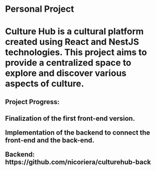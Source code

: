 <h1>Personal Project<h1>
<p>Culture Hub is a cultural platform created using React and NestJS technologies. This project aims to provide a centralized space to explore and discover various aspects of culture.<p>
<h2>Project Progress:<h2>
<p>Finalization of the first front-end version.<p>
<p>Implementation of the backend to connect the front-end and the back-end.<p>
<p>Backend: https://github.com/nicoriera/culturehub-back<p>
